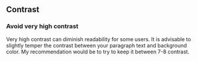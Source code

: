 ## Contrast

### Avoid very high contrast
Very high contrast can diminish readability for some users. It is advisable to slightly temper the contrast between your paragraph text and background color. My recommendation would be to try to keep it between 7-8 contrast. 